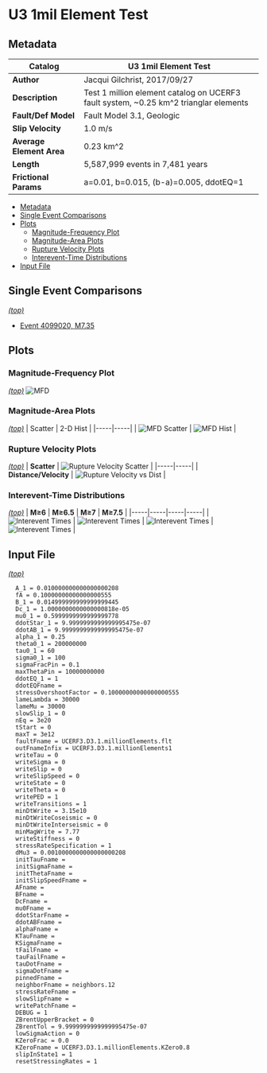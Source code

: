 # U3 1mil Element Test
## Metadata
| **Catalog** | U3 1mil Element Test |
|-----|-----|
| **Author** | Jacqui Gilchrist, 2017/09/27 |
| **Description** | Test 1 million element catalog on UCERF3 fault system, ~0.25 km^2 trianglar elements |
| **Fault/Def Model** | Fault Model 3.1, Geologic |
| **Slip Velocity** | 1.0 m/s |
| **Average Element Area** | 0.23 km^2 |
| **Length** | 5,587,999 events in 7,481 years |
| **Frictional Params** | a=0.01, b=0.015, (b-a)=0.005, ddotEQ=1 |

* [Metadata](#metadata)
* [Single Event Comparisons](#single-event-comparisons)
* [Plots](#plots)
  * [Magnitude-Frequency Plot](#magnitude-frequency-plot)
  * [Magnitude-Area Plots](#magnitude-area-plots)
  * [Rupture Velocity Plots](#rupture-velocity-plots)
  * [Interevent-Time Distributions](#interevent-time-distributions)
* [Input File](#input-file)

## Single Event Comparisons
*[(top)](#u3-1mil-element-test)*
* [Event 4099020, M7.35](event_4099020/)

## Plots
### Magnitude-Frequency Plot
*[(top)](#u3-1mil-element-test)*
![MFD](resources/mfd.png)
### Magnitude-Area Plots
*[(top)](#u3-1mil-element-test)*
| Scatter | 2-D Hist |
|-----|-----|
| ![MFD Scatter](resources/mag_area.png) | ![MFD Hist](resources/mag_area_hist2D.png) |
### Rupture Velocity Plots
*[(top)](#u3-1mil-element-test)*
| **Scatter** | ![Rupture Velocity Scatter](resources/rupture_velocity_scatter.png) |
|-----|-----|
| **Distance/Velocity** | ![Rupture Velocity vs Dist](resources/rupture_velocity_vs_dist.png) |
### Interevent-Time Distributions
*[(top)](#u3-1mil-element-test)*
| **M≥6** | **M≥6.5** | **M≥7** | **M≥7.5** |
|-----|-----|-----|-----|
| ![Interevent Times](resources/interevent_times_m6.png) | ![Interevent Times](resources/interevent_times_m6.5.png) | ![Interevent Times](resources/interevent_times_m7.png) | ![Interevent Times](resources/interevent_times_m7.5.png) |

## Input File
*[(top)](#u3-1mil-element-test)*

```
  A_1 = 0.010000000000000000208
  fA = 0.10000000000000000555
  B_1 = 0.014999999999999999445
  Dc_1 = 1.0000000000000000818e-05
  mu0_1 = 0.5999999999999999778
  ddotStar_1 = 9.9999999999999995475e-07
  ddotAB_1 = 9.9999999999999995475e-07
  alpha_1 = 0.25
  theta0_1 = 200000000
  tau0_1 = 60
  sigma0_1 = 100
  sigmaFracPin = 0.1
  maxThetaPin = 10000000000
  ddotEQ_1 = 1
  ddotEQFname = 
  stressOvershootFactor = 0.10000000000000000555
  lameLambda = 30000
  lameMu = 30000
  slowSlip_1 = 0
  nEq = 3e20
  tStart = 0
  maxT = 3e12
  faultFname = UCERF3.D3.1.millionElements.flt
  outFnameInfix = UCERF3.D3.1.millionElements1
  writeTau = 0
  writeSigma = 0
  writeSlip = 0
  writeSlipSpeed = 0
  writeState = 0
  writeTheta = 0
  writePED = 1
  writeTransitions = 1
  minDtWrite = 3.15e10
  minDtWriteCoseismic = 0
  minDtWriteInterseismic = 0
  minMagWrite = 7.77
  writeStiffness = 0
  stressRateSpecification = 1
  dMu3 = 0.0010000000000000000208
  initTauFname = 
  initSigmaFname = 
  initThetaFname = 
  initSlipSpeedFname = 
  AFname = 
  BFname = 
  DcFname = 
  mu0Fname = 
  ddotStarFname = 
  ddotABFname = 
  alphaFname = 
  KTauFname = 
  KSigmaFname = 
  tFailFname = 
  tauFailFname = 
  tauDotFname = 
  sigmaDotFname = 
  pinnedFname = 
  neighborFname = neighbors.12
  stressRateFname = 
  slowSlipFname = 
  writePatchFname = 
  DEBUG = 1
  ZBrentUpperBracket = 0
  ZBrentTol = 9.9999999999999995475e-07
  lowSigmaAction = 0
  KZeroFrac = 0.0
  KZeroFname = UCERF3.D3.1.millionElements.KZero0.8
  slipInState1 = 1
  resetStressingRates = 1
```

